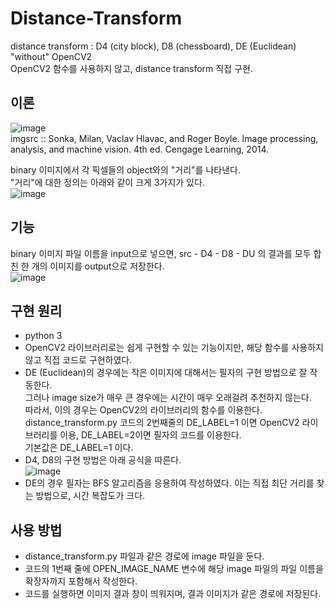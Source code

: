 # Distance-Transform
distance transform : D4 (city block), D8 (chessboard), DE (Euclidean) "without" OpenCV2  
OpenCV2 함수를 사용하지 않고, distance transform 직접 구현.  

## 이론
![image](https://user-images.githubusercontent.com/92567571/227986435-97d00f63-df03-4f3d-8016-8e83f4a65e0a.png)  
imgsrc :: Sonka, Milan, Vaclav Hlavac, and Roger Boyle. Image processing, analysis, and machine vision. 4th ed. Cengage Learning, 2014.  
   
binary 이미지에서 각 픽셀들의 object와의 "거리"를 나타낸다.  
"거리"에 대한 정의는 아래와 같이 크게 3가지가 있다.  
![image](https://user-images.githubusercontent.com/92567571/227986088-42d73256-7e63-47f8-bcfd-7b5bf2711912.png)  

## 기능
binary 이미지 파일 이름을 input으로 넣으면, src - D4 - D8 - DU 의 결과를 모두 합친 한 개의 이미지를 output으로 저장한다.  
![image](https://user-images.githubusercontent.com/92567571/227989783-7b87cb38-95f5-4a0a-b45a-12a68f950fce.png)


## 구현 원리
- python 3
- OpenCV2 라이브러리로는 쉽게 구현할 수 있는 기능이지만, 해당 함수를 사용하지 않고 직접 코드로 구현하였다. 
- DE (Euclidean)의 경우에는 작은 이미지에 대해서는 필자의 구현 방법으로 잘 작동한다.  
그러나 image size가 매우 큰 경우에는 시간이 매우 오래걸려 추천하지 않는다.  
따라서, 이의 경우는 OpenCV2의 라이브러리의 함수를 이용한다.   
distance_transform.py 코드의 2번째줄의 DE_LABEL=1 이면 OpenCV2 라이브러리를 이용, DE_LABEL=2이면 필자의 코드를 이용한다.   
기본값은 DE_LABEL=1 이다.
- D4, D8의 구현 방법은 아래 공식을 따른다.  
![image](https://user-images.githubusercontent.com/92567571/227988417-6035dea9-1969-4d66-b4c5-71d9ff9676bc.png)
- DE의 경우 필자는 BFS 알고리즘을 응용하여 작성하였다. 이는 직접 최단 거리를 찾는 방법으로, 시간 복잡도가 크다.

## 사용 방법
- distance_transform.py 파일과 같은 경로에 image 파일을 둔다.
- 코드의 1번째 줄에 OPEN_IMAGE_NAME 변수에 해당 image 파일의 파일 이름을 확장자까지 포함해서 작성한다.
- 코드를 실행하면 이미지 결과 창이 띄워지며, 결과 이미지가 같은 경로에 저장된다.
